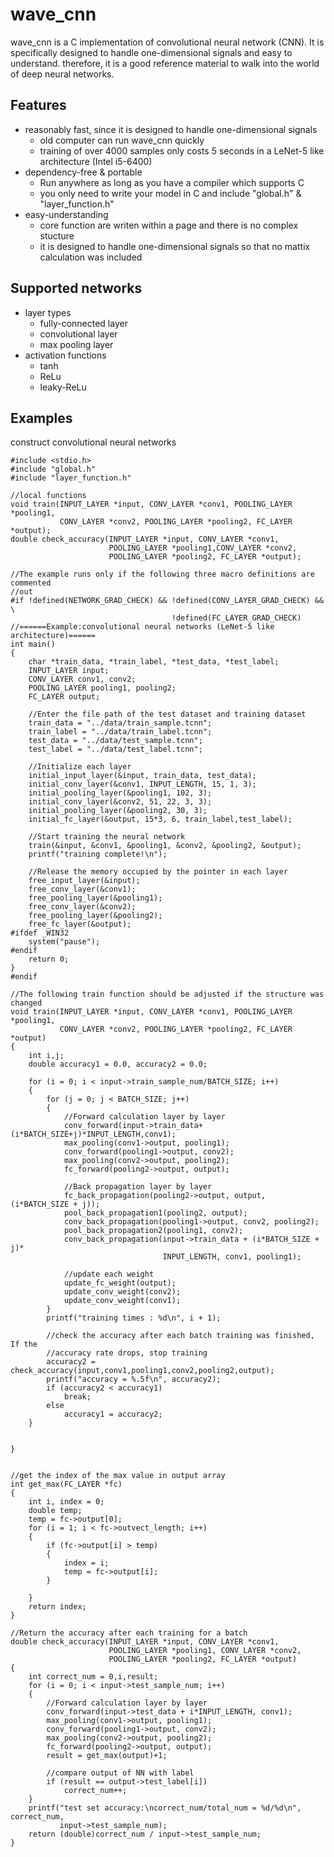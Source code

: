 # wave_cnn
wave_cnn is a C implementation of convolutional neural network (CNN). It is 
specifically designed to handle one-dimensional signals and easy to understand. 
therefore, it is a good reference material to walk into the world of deep neural
networks.

## Features
- reasonably fast, since it is designed to handle one-dimensional signals
	- old computer can run wave_cnn quickly
	- training of over 4000 samples only costs 5 seconds in a LeNet-5 like 
	architecture (Intel i5-6400)
- dependency-free & portable
	- Run anywhere as long as you have a compiler which supports C
	- you only need to write your model in C and include "global.h" & 
	"layer_function.h"
- easy-understanding
	- core function are writen within a page and there is no complex stucture
	- it is designed to handle one-dimensional signals so that no mattix 
	calculation was included
	
## Supported networks
- layer types
	- fully-connected layer
	- convolutional layer
	- max pooling layer
- activation functions
	- tanh
	- ReLu
	- leaky-ReLu
	
## Examples
construct convolutional neural networks
```
#include <stdio.h>
#include "global.h"
#include "layer_function.h"

//local functions
void train(INPUT_LAYER *input, CONV_LAYER *conv1, POOLING_LAYER *pooling1, 
		   CONV_LAYER *conv2, POOLING_LAYER *pooling2, FC_LAYER *output);
double check_accuracy(INPUT_LAYER *input, CONV_LAYER *conv1, 
					  POOLING_LAYER *pooling1,CONV_LAYER *conv2, 
					  POOLING_LAYER *pooling2, FC_LAYER *output);

//The example runs only if the following three macro definitions are commented 
//out
#if !defined(NETWORK_GRAD_CHECK) && !defined(CONV_LAYER_GRAD_CHECK) && \
                                    !defined(FC_LAYER_GRAD_CHECK)
//======Example:convolutional neural networks (LeNet-5 like architecture)======
int main()
{
	char *train_data, *train_label, *test_data, *test_label;
	INPUT_LAYER input;
	CONV_LAYER conv1, conv2;
	POOLING_LAYER pooling1, pooling2;
	FC_LAYER output;

	//Enter the file path of the test dataset and training dataset
	train_data = "../data/train_sample.tcnn";
	train_label = "../data/train_label.tcnn";
	test_data = "../data/test_sample.tcnn";
	test_label = "../data/test_label.tcnn";

	//Initialize each layer
	initial_input_layer(&input, train_data, test_data);
	initial_conv_layer(&conv1, INPUT_LENGTH, 15, 1, 3);
	initial_pooling_layer(&pooling1, 102, 3);
	initial_conv_layer(&conv2, 51, 22, 3, 3);
	initial_pooling_layer(&pooling2, 30, 3);
	initial_fc_layer(&output, 15*3, 6, train_label,test_label);

	//Start training the neural network
	train(&input, &conv1, &pooling1, &conv2, &pooling2, &output);
	printf("training complete!\n");

	//Release the memory occupied by the pointer in each layer
	free_input_layer(&input);
	free_conv_layer(&conv1);
	free_pooling_layer(&pooling1);
	free_conv_layer(&conv2);
	free_pooling_layer(&pooling2);
	free_fc_layer(&output);
#ifdef _WIN32
	system("pause");
#endif
	return 0;
}
#endif

//The following train function should be adjusted if the structure was changed 
void train(INPUT_LAYER *input, CONV_LAYER *conv1, POOLING_LAYER *pooling1,
	       CONV_LAYER *conv2, POOLING_LAYER *pooling2, FC_LAYER *output)
{
	int i,j;
	double accuracy1 = 0.0, accuracy2 = 0.0;
	
	for (i = 0; i < input->train_sample_num/BATCH_SIZE; i++)
	{
		for (j = 0; j < BATCH_SIZE; j++)
		{
			//Forward calculation layer by layer
			conv_forward(input->train_data+(i*BATCH_SIZE+j)*INPUT_LENGTH,conv1);
			max_pooling(conv1->output, pooling1);
			conv_forward(pooling1->output, conv2);
			max_pooling(conv2->output, pooling2);
			fc_forward(pooling2->output, output);

			//Back propagation layer by layer
			fc_back_propagation(pooling2->output, output, (i*BATCH_SIZE + j));
			pool_back_propagation1(pooling2, output);
			conv_back_propagation(pooling1->output, conv2, pooling2);
			pool_back_propagation2(pooling1, conv2);
			conv_back_propagation(input->train_data + (i*BATCH_SIZE + j)*
                                  INPUT_LENGTH, conv1, pooling1);

			//update each weight
			update_fc_weight(output);
			update_conv_weight(conv2);
			update_conv_weight(conv1);
		}
		printf("training times : %d\n", i + 1);

		//check the accuracy after each batch training was finished, If the 
		//accuracy rate drops, stop training  
		accuracy2 = check_accuracy(input,conv1,pooling1,conv2,pooling2,output);
		printf("accuracy = %.5f\n", accuracy2);
		if (accuracy2 < accuracy1)
			break;
		else
			accuracy1 = accuracy2;
	}
	

}


//get the index of the max value in output array
int get_max(FC_LAYER *fc)
{
	int i, index = 0;
	double temp;
	temp = fc->output[0];
	for (i = 1; i < fc->outvect_length; i++)
	{
		if (fc->output[i] > temp)
		{
			index = i;
			temp = fc->output[i];
		}
			
	}
	return index;
}

//Return the accuracy after each training for a batch 
double check_accuracy(INPUT_LAYER *input, CONV_LAYER *conv1,
					  POOLING_LAYER *pooling1, CONV_LAYER *conv2,
					  POOLING_LAYER *pooling2, FC_LAYER *output)
{
	int correct_num = 0,i,result;
	for (i = 0; i < input->test_sample_num; i++)
	{
		//Forward calculation layer by layer
		conv_forward(input->test_data + i*INPUT_LENGTH, conv1);
		max_pooling(conv1->output, pooling1);
		conv_forward(pooling1->output, conv2);
		max_pooling(conv2->output, pooling2);
		fc_forward(pooling2->output, output);
		result = get_max(output)+1;

		//compare output of NN with label
		if (result == output->test_label[i])
			correct_num++;
	}
	printf("test set accuracy:\ncorrect_num/total_num = %d/%d\n", correct_num,
		   input->test_sample_num);
	return (double)correct_num / input->test_sample_num;
}
```
	